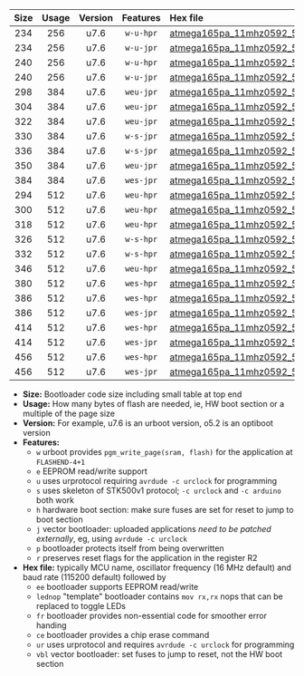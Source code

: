 |Size|Usage|Version|Features|Hex file|
|:-:|:-:|:-:|:-:|:--|
|234|256|u7.6|`w-u-hpr`|[atmega165pa_11mhz0592_57600bps_ur.hex](https://raw.githubusercontent.com/stefanrueger/urboot/main/bootloaders/atmega165pa/fcpu_11mhz0592/57600_bps/atmega165pa_11mhz0592_57600bps_ur.hex)|
|234|256|u7.6|`w-u-jpr`|[atmega165pa_11mhz0592_57600bps_ur_vbl.hex](https://raw.githubusercontent.com/stefanrueger/urboot/main/bootloaders/atmega165pa/fcpu_11mhz0592/57600_bps/atmega165pa_11mhz0592_57600bps_ur_vbl.hex)|
|240|256|u7.6|`w-u-hpr`|[atmega165pa_11mhz0592_57600bps_lednop_ur.hex](https://raw.githubusercontent.com/stefanrueger/urboot/main/bootloaders/atmega165pa/fcpu_11mhz0592/57600_bps/atmega165pa_11mhz0592_57600bps_lednop_ur.hex)|
|240|256|u7.6|`w-u-jpr`|[atmega165pa_11mhz0592_57600bps_lednop_ur_vbl.hex](https://raw.githubusercontent.com/stefanrueger/urboot/main/bootloaders/atmega165pa/fcpu_11mhz0592/57600_bps/atmega165pa_11mhz0592_57600bps_lednop_ur_vbl.hex)|
|298|384|u7.6|`weu-jpr`|[atmega165pa_11mhz0592_57600bps_ee_ur_vbl.hex](https://raw.githubusercontent.com/stefanrueger/urboot/main/bootloaders/atmega165pa/fcpu_11mhz0592/57600_bps/atmega165pa_11mhz0592_57600bps_ee_ur_vbl.hex)|
|304|384|u7.6|`weu-jpr`|[atmega165pa_11mhz0592_57600bps_ee_lednop_ur_vbl.hex](https://raw.githubusercontent.com/stefanrueger/urboot/main/bootloaders/atmega165pa/fcpu_11mhz0592/57600_bps/atmega165pa_11mhz0592_57600bps_ee_lednop_ur_vbl.hex)|
|322|384|u7.6|`weu-jpr`|[atmega165pa_11mhz0592_57600bps_ee_lednop_fr_ur_vbl.hex](https://raw.githubusercontent.com/stefanrueger/urboot/main/bootloaders/atmega165pa/fcpu_11mhz0592/57600_bps/atmega165pa_11mhz0592_57600bps_ee_lednop_fr_ur_vbl.hex)|
|330|384|u7.6|`w-s-jpr`|[atmega165pa_11mhz0592_57600bps_vbl.hex](https://raw.githubusercontent.com/stefanrueger/urboot/main/bootloaders/atmega165pa/fcpu_11mhz0592/57600_bps/atmega165pa_11mhz0592_57600bps_vbl.hex)|
|336|384|u7.6|`w-s-jpr`|[atmega165pa_11mhz0592_57600bps_lednop_vbl.hex](https://raw.githubusercontent.com/stefanrueger/urboot/main/bootloaders/atmega165pa/fcpu_11mhz0592/57600_bps/atmega165pa_11mhz0592_57600bps_lednop_vbl.hex)|
|350|384|u7.6|`weu-jpr`|[atmega165pa_11mhz0592_57600bps_ee_lednop_fr_ce_ur_vbl.hex](https://raw.githubusercontent.com/stefanrueger/urboot/main/bootloaders/atmega165pa/fcpu_11mhz0592/57600_bps/atmega165pa_11mhz0592_57600bps_ee_lednop_fr_ce_ur_vbl.hex)|
|384|384|u7.6|`wes-jpr`|[atmega165pa_11mhz0592_57600bps_ee_vbl.hex](https://raw.githubusercontent.com/stefanrueger/urboot/main/bootloaders/atmega165pa/fcpu_11mhz0592/57600_bps/atmega165pa_11mhz0592_57600bps_ee_vbl.hex)|
|294|512|u7.6|`weu-hpr`|[atmega165pa_11mhz0592_57600bps_ee_ur.hex](https://raw.githubusercontent.com/stefanrueger/urboot/main/bootloaders/atmega165pa/fcpu_11mhz0592/57600_bps/atmega165pa_11mhz0592_57600bps_ee_ur.hex)|
|300|512|u7.6|`weu-hpr`|[atmega165pa_11mhz0592_57600bps_ee_lednop_ur.hex](https://raw.githubusercontent.com/stefanrueger/urboot/main/bootloaders/atmega165pa/fcpu_11mhz0592/57600_bps/atmega165pa_11mhz0592_57600bps_ee_lednop_ur.hex)|
|318|512|u7.6|`weu-hpr`|[atmega165pa_11mhz0592_57600bps_ee_lednop_fr_ur.hex](https://raw.githubusercontent.com/stefanrueger/urboot/main/bootloaders/atmega165pa/fcpu_11mhz0592/57600_bps/atmega165pa_11mhz0592_57600bps_ee_lednop_fr_ur.hex)|
|326|512|u7.6|`w-s-hpr`|[atmega165pa_11mhz0592_57600bps.hex](https://raw.githubusercontent.com/stefanrueger/urboot/main/bootloaders/atmega165pa/fcpu_11mhz0592/57600_bps/atmega165pa_11mhz0592_57600bps.hex)|
|332|512|u7.6|`w-s-hpr`|[atmega165pa_11mhz0592_57600bps_lednop.hex](https://raw.githubusercontent.com/stefanrueger/urboot/main/bootloaders/atmega165pa/fcpu_11mhz0592/57600_bps/atmega165pa_11mhz0592_57600bps_lednop.hex)|
|346|512|u7.6|`weu-hpr`|[atmega165pa_11mhz0592_57600bps_ee_lednop_fr_ce_ur.hex](https://raw.githubusercontent.com/stefanrueger/urboot/main/bootloaders/atmega165pa/fcpu_11mhz0592/57600_bps/atmega165pa_11mhz0592_57600bps_ee_lednop_fr_ce_ur.hex)|
|380|512|u7.6|`wes-hpr`|[atmega165pa_11mhz0592_57600bps_ee.hex](https://raw.githubusercontent.com/stefanrueger/urboot/main/bootloaders/atmega165pa/fcpu_11mhz0592/57600_bps/atmega165pa_11mhz0592_57600bps_ee.hex)|
|386|512|u7.6|`wes-hpr`|[atmega165pa_11mhz0592_57600bps_ee_lednop.hex](https://raw.githubusercontent.com/stefanrueger/urboot/main/bootloaders/atmega165pa/fcpu_11mhz0592/57600_bps/atmega165pa_11mhz0592_57600bps_ee_lednop.hex)|
|386|512|u7.6|`wes-jpr`|[atmega165pa_11mhz0592_57600bps_ee_lednop_vbl.hex](https://raw.githubusercontent.com/stefanrueger/urboot/main/bootloaders/atmega165pa/fcpu_11mhz0592/57600_bps/atmega165pa_11mhz0592_57600bps_ee_lednop_vbl.hex)|
|414|512|u7.6|`wes-hpr`|[atmega165pa_11mhz0592_57600bps_ee_lednop_fr.hex](https://raw.githubusercontent.com/stefanrueger/urboot/main/bootloaders/atmega165pa/fcpu_11mhz0592/57600_bps/atmega165pa_11mhz0592_57600bps_ee_lednop_fr.hex)|
|414|512|u7.6|`wes-jpr`|[atmega165pa_11mhz0592_57600bps_ee_lednop_fr_vbl.hex](https://raw.githubusercontent.com/stefanrueger/urboot/main/bootloaders/atmega165pa/fcpu_11mhz0592/57600_bps/atmega165pa_11mhz0592_57600bps_ee_lednop_fr_vbl.hex)|
|456|512|u7.6|`wes-hpr`|[atmega165pa_11mhz0592_57600bps_ee_lednop_fr_ce.hex](https://raw.githubusercontent.com/stefanrueger/urboot/main/bootloaders/atmega165pa/fcpu_11mhz0592/57600_bps/atmega165pa_11mhz0592_57600bps_ee_lednop_fr_ce.hex)|
|456|512|u7.6|`wes-jpr`|[atmega165pa_11mhz0592_57600bps_ee_lednop_fr_ce_vbl.hex](https://raw.githubusercontent.com/stefanrueger/urboot/main/bootloaders/atmega165pa/fcpu_11mhz0592/57600_bps/atmega165pa_11mhz0592_57600bps_ee_lednop_fr_ce_vbl.hex)|

- **Size:** Bootloader code size including small table at top end
- **Usage:** How many bytes of flash are needed, ie, HW boot section or a multiple of the page size
- **Version:** For example, u7.6 is an urboot version, o5.2 is an optiboot version
- **Features:**
  + `w` urboot provides `pgm_write_page(sram, flash)` for the application at `FLASHEND-4+1`
  + `e` EEPROM read/write support
  + `u` uses urprotocol requiring `avrdude -c urclock` for programming
  + `s` uses skeleton of STK500v1 protocol; `-c urclock` and `-c arduino` both work
  + `h` hardware boot section: make sure fuses are set for reset to jump to boot section
  + `j` vector bootloader: uploaded applications *need to be patched externally*, eg, using `avrdude -c urclock`
  + `p` bootloader protects itself from being overwritten
  + `r` preserves reset flags for the application in the register R2
- **Hex file:** typically MCU name, oscillator frequency (16 MHz default) and baud rate (115200 default) followed by
  + `ee` bootloader supports EEPROM read/write
  + `lednop` "template" bootloader contains `mov rx,rx` nops that can be replaced to toggle LEDs
  + `fr` bootloader provides non-essential code for smoother error handing
  + `ce` bootloader provides a chip erase command
  + `ur` uses urprotocol and requires `avrdude -c urclock` for programming
  + `vbl` vector bootloader: set fuses to jump to reset, not the HW boot section
